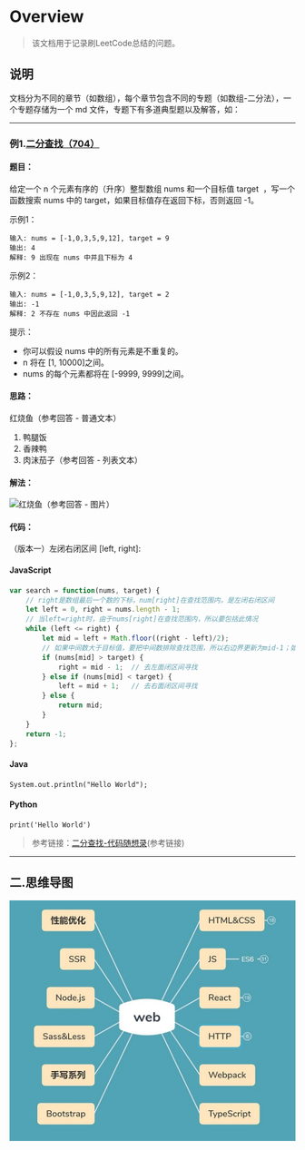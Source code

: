 # Overview

> 该文档用于记录刷LeetCode总结的问题。

## 说明

文档分为不同的章节（如数组），每个章节包含不同的专题（如数组-二分法），一个专题存储为一个 md 文件，专题下有多道典型题以及解答，如：

<!-- 问题用三级标题，答案用四级标题 -->
<!-- *****************COPY************************ -->

---

### 例1.[二分查找（704）](https://leetcode.cn/problems/binary-search/)

#### 题目：
给定一个 n 个元素有序的（升序）整型数组 nums 和一个目标值 target  ，写一个函数搜索 nums 中的 target，如果目标值存在返回下标，否则返回 -1。  

示例1：
```
输入: nums = [-1,0,3,5,9,12], target = 9
输出: 4
解释: 9 出现在 nums 中并且下标为 4
```

示例2：
```
输入: nums = [-1,0,3,5,9,12], target = 2
输出: -1
解释: 2 不存在 nums 中因此返回 -1
```

提示：

- 你可以假设 nums 中的所有元素是不重复的。
- n 将在 [1, 10000]之间。
- nums 的每个元素都将在 [-9999, 9999]之间。

#### 思路：

红烧鱼（参考回答 - 普通文本）
1. 鸭腿饭
2. 香辣鸭
3. 肉沫茄子（参考回答 - 列表文本） 

#### 解法：

![红烧鱼](https://cdn.jsdelivr.net/gh/mrgong1997/CDN/LeetCode/fish.png)（参考回答 - 图片）  

#### 代码：

（版本一）左闭右闭区间 [left, right]:
<!-- tabs:start -->

#### **JavaScript**

```javascript
var search = function(nums, target) {
    // right是数组最后一个数的下标，num[right]在查找范围内，是左闭右闭区间
    let left = 0, right = nums.length - 1;
    // 当left=right时，由于nums[right]在查找范围内，所以要包括此情况
    while (left <= right) {
        let mid = left + Math.floor((right - left)/2);
        // 如果中间数大于目标值，要把中间数排除查找范围，所以右边界更新为mid-1；如果右边界更新为mid，那中间数还在下次查找范围内
        if (nums[mid] > target) {
            right = mid - 1;  // 去左面闭区间寻找
        } else if (nums[mid] < target) {
            left = mid + 1;   // 去右面闭区间寻找
        } else {
            return mid;
        }
    }
    return -1;
};
```

#### **Java**

```
System.out.println("Hello World");
```

#### **Python**

```
print('Hello World')
```

<!-- tabs:end -->

>   参考链接：[二分查找-代码随想录](https://programmercarl.com/0704.%E4%BA%8C%E5%88%86%E6%9F%A5%E6%89%BE.html)(参考链接)
<!-- *****************COPY************************ -->
---

## 二.思维导图

![Overview](imgs/overview.jpg)


